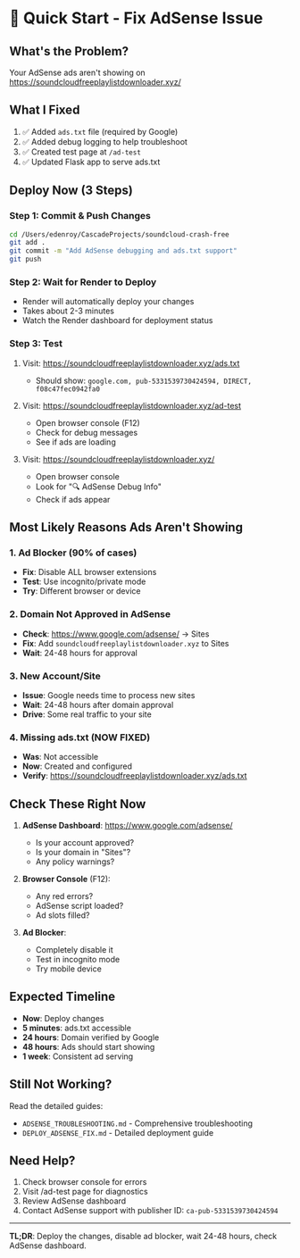 # 🚀 Quick Start - Fix AdSense Issue

## What's the Problem?

Your AdSense ads aren't showing on https://soundcloudfreeplaylistdownloader.xyz/

## What I Fixed

1. ✅ Added `ads.txt` file (required by Google)
2. ✅ Added debug logging to help troubleshoot
3. ✅ Created test page at `/ad-test`
4. ✅ Updated Flask app to serve ads.txt

## Deploy Now (3 Steps)

### Step 1: Commit & Push Changes
```bash
cd /Users/edenroy/CascadeProjects/soundcloud-crash-free
git add .
git commit -m "Add AdSense debugging and ads.txt support"
git push
```

### Step 2: Wait for Render to Deploy
- Render will automatically deploy your changes
- Takes about 2-3 minutes
- Watch the Render dashboard for deployment status

### Step 3: Test
1. Visit: https://soundcloudfreeplaylistdownloader.xyz/ads.txt
   - Should show: `google.com, pub-5331539730424594, DIRECT, f08c47fec0942fa0`

2. Visit: https://soundcloudfreeplaylistdownloader.xyz/ad-test
   - Open browser console (F12)
   - Check for debug messages
   - See if ads are loading

3. Visit: https://soundcloudfreeplaylistdownloader.xyz/
   - Open browser console
   - Look for "🔍 AdSense Debug Info"
   - Check if ads appear

## Most Likely Reasons Ads Aren't Showing

### 1. Ad Blocker (90% of cases)
- **Fix**: Disable ALL browser extensions
- **Test**: Use incognito/private mode
- **Try**: Different browser or device

### 2. Domain Not Approved in AdSense
- **Check**: https://www.google.com/adsense/ → Sites
- **Fix**: Add `soundcloudfreeplaylistdownloader.xyz` to Sites
- **Wait**: 24-48 hours for approval

### 3. New Account/Site
- **Issue**: Google needs time to process new sites
- **Wait**: 24-48 hours after domain approval
- **Drive**: Some real traffic to your site

### 4. Missing ads.txt (NOW FIXED)
- **Was**: Not accessible
- **Now**: Created and configured
- **Verify**: https://soundcloudfreeplaylistdownloader.xyz/ads.txt

## Check These Right Now

1. **AdSense Dashboard**: https://www.google.com/adsense/
   - Is your account approved?
   - Is your domain in "Sites"?
   - Any policy warnings?

2. **Browser Console** (F12):
   - Any red errors?
   - AdSense script loaded?
   - Ad slots filled?

3. **Ad Blocker**:
   - Completely disable it
   - Test in incognito mode
   - Try mobile device

## Expected Timeline

- **Now**: Deploy changes
- **5 minutes**: ads.txt accessible
- **24 hours**: Domain verified by Google
- **48 hours**: Ads should start showing
- **1 week**: Consistent ad serving

## Still Not Working?

Read the detailed guides:
- `ADSENSE_TROUBLESHOOTING.md` - Comprehensive troubleshooting
- `DEPLOY_ADSENSE_FIX.md` - Detailed deployment guide

## Need Help?

1. Check browser console for errors
2. Visit /ad-test page for diagnostics
3. Review AdSense dashboard
4. Contact AdSense support with publisher ID: `ca-pub-5331539730424594`

---

**TL;DR**: Deploy the changes, disable ad blocker, wait 24-48 hours, check AdSense dashboard.
